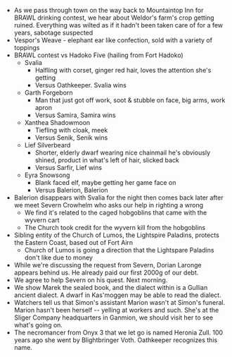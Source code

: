
- As we pass through town on the way back to Mountaintop Inn for BRAWL drinking contest, we hear about Weldor's farm's crop getting ruined. Everything was wilted as if it hadn't been taken care of for a few years, sabotage suspected
- Vespor's Weave - elephant ear like confection, sold with a variety of toppings
- BRAWL contest vs Hadoko Five (hailing from Fort Hadoko)
	- Svalia
		- Halfling with corset, ginger red hair, loves the attention she's getting
		- Versus Oathkeeper. Svalia wins
	- Garth Forgeborn
		- Man that just got off work, soot & stubble on face, big arms, work apron
		- Versus Samira, Samira wins
	- Xanthea Shadowmoon
		- Tiefling with cloak, meek
		- Versus Senik, Senik wins
	- Lief Silverbeard 
		- Shorter, elderly dwarf wearing nice chainmail he's obviously shined, product in what's left of hair, slicked back
		- Versus Sarfir, Lief wins
	- Eyra Snowsong
		- Blank faced elf, maybe getting her game face on
		- Versus Balerion, Balerion
- Balerion disappears with Svalia for the night then comes back later after we meet Severn Crowhelm who asks our help in righting a wrong
	- We find it's related to the caged hobgoblins that came with the wyvern cart
	- The Church took credit for the wyvern kill from the hobgoblins
- Sibling entity of the Church of Lumos, the Lightspire Paladins, protects the Eastern Coast, based out of Fort Airn
	- Church of Lumos is going a direction that the Lightspare Paladins don't like due to money
- While we're discussing the request from Severn, Dorian Laronge appears behind us. He already paid our first 2000g of our debt.
- We agree to help Severn on his quest. Next morning.
- We show Marek the sealed book, and the dialect within is a Gullian ancient dialect. A dwarf in Kas'moggen may be able to read the dialect.
- Watchers tell us that Simon's assistant Marion wasn't at Simon's funeral. Marion hasn't been herself -- yelling at workers and such. She's at the Sliger Company headquarters in Ganmion, we should visit her to see what's going on.
- The necromancer from Onyx 3 that we let go is named Heronia Zull. 100 years ago she went by Blightbringer Voth. Oathkeeper recognizes this name.